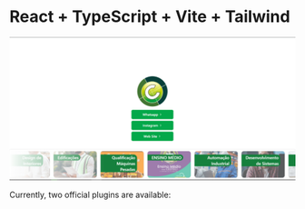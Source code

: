# React + TypeScript + Vite + Tailwind

![](./@ignore/image.png)

Currently, two official plugins are available:
